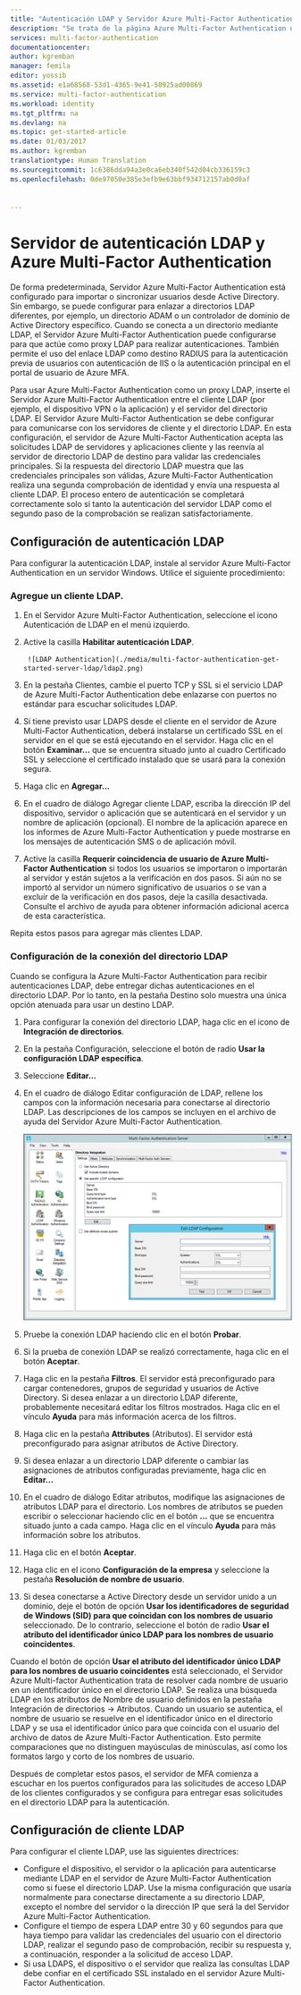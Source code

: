 ```yaml
---
title: "Autenticación LDAP y Servidor Azure Multi-Factor Authentication | Microsoft Docs"
description: "Se trata de la página Azure Multi-Factor Authentication que ayudará a implementar la autenticación LDAP y el servidor Azure Multi-Factor Authentication."
services: multi-factor-authentication
documentationcenter: 
author: kgremban
manager: femila
editor: yossib
ms.assetid: e1a68568-53d1-4365-9e41-50925ad00869
ms.service: multi-factor-authentication
ms.workload: identity
ms.tgt_pltfrm: na
ms.devlang: na
ms.topic: get-started-article
ms.date: 01/03/2017
ms.author: kgremban
translationtype: Human Translation
ms.sourcegitcommit: 1c6386dda94a3e0ca6eb340f542d04cb336159c3
ms.openlocfilehash: 0de97050e385e3efb9e63bbf934712157ab0d0af


---
```

# <a name="ldap-authentication-and-azure-multi-factor-authentication-server"></a>Servidor de autenticación LDAP y Azure Multi-Factor Authentication
De forma predeterminada, Servidor Azure Multi-Factor Authentication está configurado para importar o sincronizar usuarios desde Active Directory. Sin embargo, se puede configurar para enlazar a directorios LDAP diferentes, por ejemplo, un directorio ADAM o un controlador de dominio de Active Directory específico. Cuando se conecta a un directorio mediante LDAP, el Servidor Azure Multi-Factor Authentication puede configurarse para que actúe como proxy LDAP para realizar autenticaciones. También permite el uso del enlace LDAP como destino RADIUS para la autenticación previa de usuarios con autenticación de IIS o la autenticación principal en el portal de usuario de Azure MFA.

Para usar Azure Multi-Factor Authentication como un proxy LDAP, inserte el Servidor Azure Multi-Factor Authentication entre el cliente LDAP (por ejemplo, el dispositivo VPN o la aplicación) y el servidor del directorio LDAP. El Servidor Azure Multi-Factor Authentication se debe configurar para comunicarse con los servidores de cliente y el directorio LDAP. En esta configuración, el servidor de Azure Multi-Factor Authentication acepta las solicitudes LDAP de servidores y aplicaciones cliente y las reenvía al servidor de directorio LDAP de destino para validar las credenciales principales. Si la respuesta del directorio LDAP muestra que las credenciales principales son válidas, Azure Multi-Factor Authentication realiza una segunda comprobación de identidad y envía una respuesta al cliente LDAP. El proceso entero de autenticación se completará correctamente solo si tanto la autenticación del servidor LDAP como el segundo paso de la comprobación se realizan satisfactoriamente.

## <a name="ldap-authentication-configuration"></a>Configuración de autenticación LDAP
Para configurar la autenticación LDAP, instale al servidor Azure Multi-Factor Authentication en un servidor Windows. Utilice el siguiente procedimiento:

### <a name="add-an-ldap-client"></a>Agregue un cliente LDAP.

1. En el Servidor Azure Multi-Factor Authentication, seleccione el icono Autenticación de LDAP en el menú izquierdo.
2. Active la casilla **Habilitar autenticación LDAP**.

        ![LDAP Authentication](./media/multi-factor-authentication-get-started-server-ldap/ldap2.png)

3. En la pestaña Clientes, cambie el puerto TCP y SSL si el servicio LDAP de Azure Multi-Factor Authentication debe enlazarse con puertos no estándar para escuchar solicitudes LDAP.
4. Si tiene previsto usar LDAPS desde el cliente en el servidor de Azure Multi-Factor Authentication, deberá instalarse un certificado SSL en el servidor en el que se está ejecutando en el servidor. Haga clic en el botón **Examinar...** que se encuentra situado junto al cuadro Certificado SSL y seleccione el certificado instalado que se usará para la conexión segura.
5. Haga clic en **Agregar...**
6. En el cuadro de diálogo Agregar cliente LDAP, escriba la dirección IP del dispositivo, servidor o aplicación que se autenticará en el servidor y un nombre de aplicación (opcional). El nombre de la aplicación aparece en los informes de Azure Multi-Factor Authentication y puede mostrarse en los mensajes de autenticación SMS o de aplicación móvil.
7. Active la casilla **Requerir coincidencia de usuario de Azure Multi-Factor Authentication** si todos los usuarios se importaron o importarán al servidor y están sujetos a la verificación en dos pasos. Si aún no se importó al servidor un número significativo de usuarios o se van a excluir de la verificación en dos pasos, deje la casilla desactivada. Consulte el archivo de ayuda para obtener información adicional acerca de esta característica.

Repita estos pasos para agregar más clientes LDAP.

### <a name="configure-the-ldap-directory-connection"></a>Configuración de la conexión del directorio LDAP

Cuando se configura la Azure Multi-Factor Authentication para recibir autenticaciones LDAP, debe entregar dichas autenticaciones en el directorio LDAP. Por lo tanto, en la pestaña Destino solo muestra una única opción atenuada para usar un destino LDAP.

1. Para configurar la conexión del directorio LDAP, haga clic en el icono de **Integración de directorios**.
2. En la pestaña Configuración, seleccione el botón de radio **Usar la configuración LDAP específica**.
3. Seleccione **Editar...**
4. En el cuadro de diálogo Editar configuración de LDAP, rellene los campos con la información necesaria para conectarse al directorio LDAP. Las descripciones de los campos se incluyen en el archivo de ayuda del Servidor Azure Multi-Factor Authentication.

    ![Integración de directorios](./media/multi-factor-authentication-get-started-server-ldap/ldap.png)

5. Pruebe la conexión LDAP haciendo clic en el botón **Probar**.
6. Si la prueba de conexión LDAP se realizó correctamente, haga clic en el botón **Aceptar**.
7. Haga clic en la pestaña **Filtros**. El servidor está preconfigurado para cargar contenedores, grupos de seguridad y usuarios de Active Directory. Si desea enlazar a un directorio LDAP diferente, probablemente necesitará editar los filtros mostrados. Haga clic en el vínculo **Ayuda** para más información acerca de los filtros.
8. Haga clic en la pestaña **Attributes** (Atributos). El servidor está preconfigurado para asignar atributos de Active Directory.
9. Si desea enlazar a un directorio LDAP diferente o cambiar las asignaciones de atributos configuradas previamente, haga clic en **Editar...**
10. En el cuadro de diálogo Editar atributos, modifique las asignaciones de atributos LDAP para el directorio. Los nombres de atributos se pueden escribir o seleccionar haciendo clic en el botón **...** que se encuentra situado junto a cada campo. Haga clic en el vínculo **Ayuda** para más información sobre los atributos.
11. Haga clic en el botón **Aceptar**.
12. Haga clic en el icono **Configuración de la empresa** y seleccione la pestaña **Resolución de nombre de usuario**.
13. Si desea conectarse a Active Directory desde un servidor unido a un dominio, deje el botón de opción **Usar los identificadores de seguridad de Windows (SID) para que coincidan con los nombres de usuario** seleccionado. De lo contrario, seleccione el botón de radio **Usar el atributo del identificador único LDAP para los nombres de usuario coincidentes**. 

Cuando el botón de opción **Usar el atributo del identificador único LDAP para los nombres de usuario coincidentes** está seleccionado, el Servidor Azure Multi-factor Authentication trata de resolver cada nombre de usuario en un identificador único en el directorio LDAP. Se realiza una búsqueda LDAP en los atributos de Nombre de usuario definidos en la pestaña Integración de directorios -> Atributos. Cuando un usuario se autentica, el nombre de usuario se resuelve en el identificador único en el directorio LDAP y se usa el identificador único para que coincida con el usuario del archivo de datos de Azure Multi-Factor Authentication. Esto permite comparaciones que no distinguen mayúsculas de minúsculas, así como los formatos largo y corto de los nombres de usuario.

Después de completar estos pasos, el servidor de MFA comienza a escuchar en los puertos configurados para las solicitudes de acceso LDAP de los clientes configurados y se configura para entregar esas solicitudes en el directorio LDAP para la autenticación.

## <a name="ldap-client-configuration"></a>Configuración de cliente LDAP
Para configurar el cliente LDAP, use las siguientes directrices:

* Configure el dispositivo, el servidor o la aplicación para autenticarse mediante LDAP en el servidor de Azure Multi-Factor Authentication como si fuese el directorio LDAP. Use la misma configuración que usaría normalmente para conectarse directamente a su directorio LDAP, excepto el nombre del servidor o la dirección IP que será la del Servidor Azure Multi-Factor Authentication.
* Configure el tiempo de espera LDAP entre 30 y 60 segundos para que haya tiempo para validar las credenciales del usuario con el directorio LDAP, realizar el segundo paso de comprobación, recibir su respuesta y, a continuación, responder a la solicitud de acceso LDAP.
* Si usa LDAPS, el dispositivo o el servidor que realiza las consultas LDAP debe confiar en el certificado SSL instalado en el servidor Azure Multi-Factor Authentication.




<!--HONumber=Jan17_HO1-->


